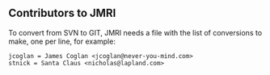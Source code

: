 Contributors to JMRI
--------------------

To convert from SVN to GIT, JMRI needs a file with the list of conversions to make, one per line, for example:

    jcoglan = James Coglan <jcoglan@never-you-mind.com>
    stnick = Santa Claus <nicholas@lapland.com>
